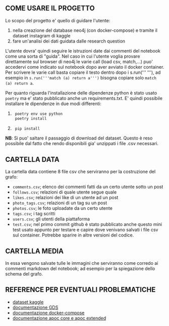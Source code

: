 ## COME USARE IL PROGETTO

Lo scopo del progetto e' quello di guidare l'utente:
1. nella creazione del database neo4j (con docker-compose) e tramite il dataset instagram di kaggle
2. fare un'analisi dei dati guidata dalle research question

L'utente dovra' quindi seguire le istruzioni date dai commenti del notebook come una sorta di "guida". 
Nel caso in cui l'utente voglia provare direttamente sul browser di neo4j le varie call (load csv, match,...) puo' accedervi come indicato sul notebook dopo aver avviato il docker container. Per scrivere le varie call basta copiare il testo dentro dopo i s.run(''' '''), ad esempio in `s.run('''match (a) return a''')` bisogna copiare solo `match (a) return a`.

Per quanto riguarda l'installazione delle dipendenze python è stato usato `poetry` ma e' stato pubblicato anche un requirements.txt.
E' quindi possibile installare le dipendenze in due modi differenti:
1. ```bash 
    poetry env use python
    poetry install
2. ``` bash
    pip install
**NB**: Si puo' saltare il passaggio di download del dataset. Questo è reso possibile dal fatto che rendo disponibili gia' unzippati i file .csv necessari.

## CARTELLA DATA

La cartella data contiene 8 file csv che serviranno per la costruzione del grafo:
* `comments.csv`; elenco dei commenti fatti da un certo utente sotto un post
* `follows.csv`; relazioni di quale utente segue quale
* `likes.csv`; relazioni dei like di un utente ad un post
* `photo_tags.csv`; relazioni di un tag su un post
* `photos.csv`; le foto uploadate da un certo utente
* `tags.csv`; i tag scritti 
* `users.csv`; gli utenti della piattaforma  
* `test.csv`; nel primo commit github è stato pubblicato anche questo mini test
usato appunto per testare e capire dove venivano salvati i file csv sul container. Potrebbe sparire in altre versioni del codice.

## CARTELLA MEDIA
In essa vengono salvate tulle le immagini che serviranno come corredo ai commenti markdown del notebook; ad esempio per la spiegazione dello schema del grafo.


## REFERENCE PER EVENTUALI PROBLEMATICHE

* [dataset kaggle](https://www.kaggle.com/datasets/bhanupratapbiswas/instgram) 
* [documentazione GDS](https://neo4j.com/docs/graph-data-science/current/)
* [documentazione docker-compose](https://docs.docker.com/compose/)
* [documentazione apoc core e apoc extended](https://neo4j.com/labs/apoc/)